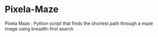 # Pixela-Maze
Pixela Maze : Python script that finds the shortest path through a maze image using breadth-first search
